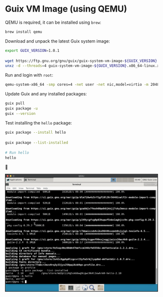 # Guix VM Image (using QEMU)

QEMU is required, it can be installed using `brew`:
```bash
brew install qemu
```

Download and unpack the latest Guix system image:
```bash
export GUIX_VERSION=1.0.1

wget https://ftp.gnu.org/gnu/guix/guix-system-vm-image-${GUIX_VERSION}.x86_64-linux.xz
unxz -d --threads=4 guix-system-vm-image-${GUIX_VERSION}.x86_64-linux.xz
```

Run and login with `root`:
```bash
qemu-system-x86_64 -smp cores=4 -net user -net nic,model=virtio -m 2048 guix-system-vm-image-${GUIX_VERSION}.x86_64-linux
```

Update Guix and any installed packages:
```bash
guix pull
guix package -u
guix --version
```

Test installing the `hello` package:
```bash
guix package --install hello

guix package --list-installed

# Run hello
hello
```

🍻

![Guix](guix.png)
